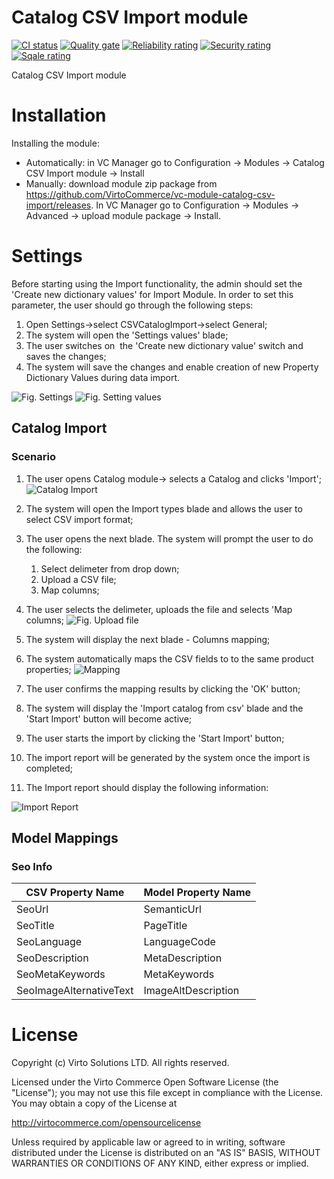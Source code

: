 # Catalog CSV Import module

[![CI status](https://github.com/VirtoCommerce/vc-module-catalog-csv-import/workflows/Module%20CI/badge.svg?branch=dev)](https://github.com/VirtoCommerce/vc-module-catalog-csv-import/actions?query=workflow%3A"Module+CI") [![Quality gate](https://sonarcloud.io/api/project_badges/measure?project=VirtoCommerce_vc-module-catalog-csv-import&metric=alert_status&branch=dev)](https://sonarcloud.io/dashboard?id=VirtoCommerce_vc-module-catalog-csv-import) [![Reliability rating](https://sonarcloud.io/api/project_badges/measure?project=VirtoCommerce_vc-module-catalog-csv-import&metric=reliability_rating&branch=dev)](https://sonarcloud.io/dashboard?id=VirtoCommerce_vc-module-catalog-csv-import) [![Security rating](https://sonarcloud.io/api/project_badges/measure?project=VirtoCommerce_vc-module-catalog-csv-import&metric=security_rating&branch=dev)](https://sonarcloud.io/dashboard?id=VirtoCommerce_vc-module-catalog-csv-import) [![Sqale rating](https://sonarcloud.io/api/project_badges/measure?project=VirtoCommerce_vc-module-catalog-csv-import&metric=sqale_rating&branch=dev)](https://sonarcloud.io/dashboard?id=VirtoCommerce_vc-module-catalog-csv-import)

Catalog CSV Import module

# Installation
Installing the module:
* Automatically: in VC Manager go to Configuration -> Modules -> Catalog CSV Import module -> Install
* Manually: download module zip package from https://github.com/VirtoCommerce/vc-module-catalog-csv-import/releases. In VC Manager go to Configuration -> Modules -> Advanced -> upload module package -> Install.

# Settings

Before starting using the Import functionality, the admin should set the 'Create new dictionary values' for Import Module. In order to set this parameter, the user should go through the following steps:

1. Open Settings→select CSVCatalogImport→select General;
1. The system will open the 'Settings values' blade;
1. The user switches on  the 'Create new dictionary value' switch and saves the changes;  
1. The system will save the changes and enable creation of new Property Dictionary Values during data import.

![Fig. Settings](docs/media/screen-settings.png)
![Fig. Setting values](docs/media/screen-setting-values.png)

## Catalog Import

### Scenario

1. The user opens Catalog module→ selects a Catalog and clicks 'Import';
![Catalog Import](docs/media/screen-select-catalog-to-import.png)
1. The system will open the Import types blade and allows the user to select CSV import format;
1. The user opens the next blade.
The system will prompt the user to do the following:

     1. Select delimeter from drop down;
     1. Upload a CSV file;
     1. Map columns;

1. The user selects the delimeter, uploads the file and selects 'Map columns;
![Fig. Upload file](docs/media/screen-upload-file.png)
1. The system will display the next blade - Columns mapping;
1. The system automatically maps the CSV fields to to the same product properties;
![Mapping](docs/media/screen-mapping.png)
1. The user confirms the mapping results by clicking the 'OK' button;
1. The system will display the 'Import catalog from csv' blade and the 'Start Import' button will become active;
1. The user starts the import by clicking the 'Start Import' button;
1. The import report will be generated by the system once the import is completed;
1. The Import report should display the following information:

![Import Report](docs/media/screen-catalog-import.png)

## Model Mappings
### Seo Info
|CSV Property Name |Model Property Name|
|------------------|-------------------|
|SeoUrl|SemanticUrl|
|SeoTitle|PageTitle|
|SeoLanguage|LanguageCode|
|SeoDescription|MetaDescription|
|SeoMetaKeywords|MetaKeywords|
|SeoImageAlternativeText|ImageAltDescription|

# License
Copyright (c) Virto Solutions LTD.  All rights reserved.

Licensed under the Virto Commerce Open Software License (the "License"); you
may not use this file except in compliance with the License. You may
obtain a copy of the License at

http://virtocommerce.com/opensourcelicense

Unless required by applicable law or agreed to in writing, software
distributed under the License is distributed on an "AS IS" BASIS,
WITHOUT WARRANTIES OR CONDITIONS OF ANY KIND, either express or
implied.

